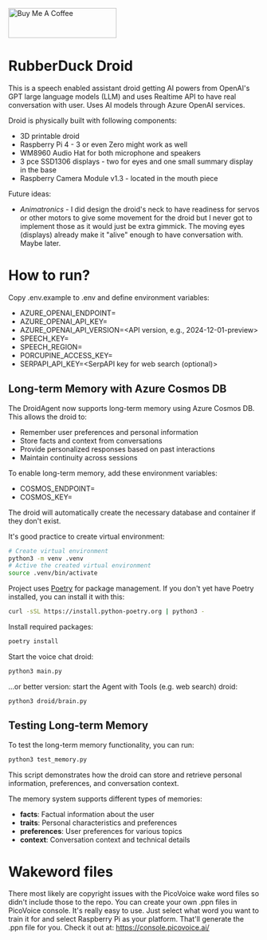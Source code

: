 <a href="https://www.buymeacoffee.com/tlaukkanen" target="_blank"><img src="https://cdn.buymeacoffee.com/buttons/v2/default-yellow.png" alt="Buy Me A Coffee" style="height: 60px !important;width: 217px !important;" ></a>

# RubberDuck Droid

This is a speech enabled assistant droid getting AI powers from OpenAI's GPT large language models (LLM) and uses Realtime API to have real conversation with user. Uses AI models through Azure OpenAI services.

Droid is physically built with following components:

* 3D printable droid
* Raspberry Pi 4 - 3 or even Zero might work as well
* WM8960 Audio Hat for both microphone and speakers
* 3 pce SSD1306 displays - two for eyes and one small summary display in the base
* Raspberry Camera Module v1.3 - located in the mouth piece

Future ideas:

* *Animatronics* - I did design the droid's neck to have readiness for servos or other motors to give some movement for the droid but I never got to implement those as it would just be extra gimmick. The moving eyes (displays) already make it "alive" enough to have conversation with. Maybe later.

# How to run?

Copy .env.example to .env and define environment variables:
- AZURE_OPENAI_ENDPOINT=<Azure OpenAI endpoint>
- AZURE_OPENAI_API_KEY=<Azure OpenAI API key>
- AZURE_OPENAI_API_VERSION=<API version, e.g., 2024-12-01-preview>
- SPEECH_KEY=<Azure text-to-speech API key>
- SPEECH_REGION=<Azure region for your Speech service>
- PORCUPINE_ACCESS_KEY=<Porcupine access key for speech-to-text>
- SERPAPI_API_KEY=<SerpAPI key for web search (optional)>

## Long-term Memory with Azure Cosmos DB

The DroidAgent now supports long-term memory using Azure Cosmos DB. This allows the droid to:
- Remember user preferences and personal information
- Store facts and context from conversations
- Provide personalized responses based on past interactions
- Maintain continuity across sessions

To enable long-term memory, add these environment variables:
- COSMOS_ENDPOINT=<Your Azure Cosmos DB endpoint>
- COSMOS_KEY=<Your Azure Cosmos DB primary key>

The droid will automatically create the necessary database and container if they don't exist.

It's good practice to create virtual environment:

```sh
# Create virtual environment
python3 -m venv .venv
# Active the created virtual environment
source .venv/bin/activate
```

Project uses [Poetry](https://www.python-poetry.org) for package management. If you don't yet have Poetry installed, you can install it with this:

```sh
curl -sSL https://install.python-poetry.org | python3 -
```

Install required packages:

```sh
poetry install
```

Start the voice chat droid:

```sh
python3 main.py
```

...or better version: start the Agent with Tools (e.g. web search) droid:
```
python3 droid/brain.py
```

## Testing Long-term Memory

To test the long-term memory functionality, you can run:

```sh
python3 test_memory.py
```

This script demonstrates how the droid can store and retrieve personal information, preferences, and conversation context.

The memory system supports different types of memories:
- **facts**: Factual information about the user
- **traits**: Personal characteristics and preferences  
- **preferences**: User preferences for various topics
- **context**: Conversation context and technical details

# Wakeword files

There most likely are copyright issues with the PicoVoice wake word files so didn't include those to the repo. You can create your own .ppn files in PicoVoice console. It's really easy to use. Just select what word you want to train it for and select Raspberry Pi as your platform. That'll generate the .ppn file for you. Check it out at: https://console.picovoice.ai/